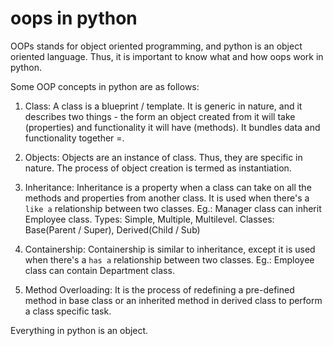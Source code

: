 # oops in python

OOPs stands for object oriented programming, and python is an object oriented language. Thus, it is important to know what and how oops work in python.

Some OOP concepts in python are as follows:

1. Class: A class is a blueprint / template. It is generic in nature, and it describes two things - the form an object created from it will take (properties) and functionality it will have (methods). It bundles data and functionality together =. 

2. Objects: Objects are an instance of class. Thus, they are specific in nature. The process of object creation is termed as instantiation.

3. Inheritance: Inheritance is a property when a class can take on all the methods and properties from another class. It is used when there's a `like a` relationship between two classes. 
    Eg.: Manager class can inherit Employee class.
    Types: Simple, Multiple, Multilevel.
    Classes: Base(Parent / Super), Derived(Child / Sub)

4. Containership: Containership is similar to inheritance, except it is used when there's a `has a` relationship between two classes.
    Eg.: Employee class can contain Department class.

5. Method Overloading: It is the process of redefining a pre-defined method in base class or an inherited method in derived class to perform a class specific task. 

Everything in python is an object.